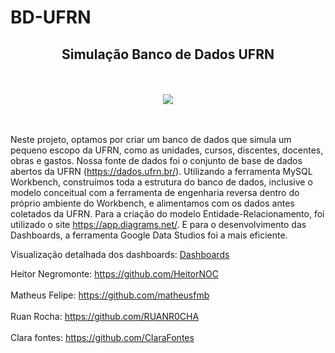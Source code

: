 # BD-UFRN

<div align="center">
<h2>Simulação Banco de Dados UFRN</h2>
<br></br>
</div>

<div align="center">
<img src="https://user-images.githubusercontent.com/104461710/209477754-b8de3f3b-c4f9-4a5c-8301-5d6381157777.png"/>
</div>
<br></br>

Neste projeto, optamos por criar um banco de dados que simula um pequeno escopo da UFRN, como as unidades, cursos, discentes, docentes, obras e gastos. Nossa fonte de dados foi o conjunto de base de dados abertos da UFRN (https://dados.ufrn.br/). 
Utilizando a ferramenta MySQL Workbench, construímos toda a estrutura do banco de dados, inclusive o modelo conceitual com a ferramenta de engenharia reversa dentro do próprio ambiente do Workbench, e alimentamos com os dados antes coletados da UFRN. Para a criação do modelo Entidade-Relacionamento, foi utilizado o site https://app.diagrams.net/. E para o desenvolvimento das Dashboards, a ferramenta Google Data Studios foi a mais eficiente.

Visualização detalhada dos dashboards: 
[Dashboards](https://datastudio.google.com/reporting/b16039eb-7bc9-43b6-802f-e0928dc26809)

Heitor Negromonte: https://github.com/HeitorNOC
<br></br>
Matheus Felipe: https://github.com/matheusfmb
<br></br>
Ruan Rocha: https://github.com/RUANR0CHA
<br></br>
Clara fontes: https://github.com/ClaraFontes
